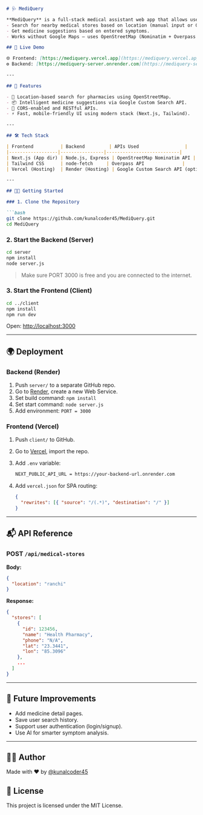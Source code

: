 ```markdown
# 🩺 MediQuery

**MediQuery** is a full-stack medical assistant web app that allows users to:
- Search for nearby medical stores based on location (manual input or GPS).
- Get medicine suggestions based on entered symptoms.
- Works without Google Maps — uses OpenStreetMap (Nominatim + Overpass API).

## 🔗 Live Demo

🌐 Frontend: [https://mediquery.vercel.app](https://mediquery.vercel.app)  
⚙️ Backend: [https://mediquery-server.onrender.com](https://mediquery-server.onrender.com)

---

## 🚀 Features

- 📍 Location-based search for pharmacies using OpenStreetMap.
- 📦 Intelligent medicine suggestions via Google Custom Search API.
- 🔐 CORS-enabled and RESTful APIs.
- ⚡ Fast, mobile-friendly UI using modern stack (Next.js, Tailwind).

---

## 🛠️ Tech Stack

| Frontend          | Backend         | APIs Used                 |
|------------------|----------------|---------------------------|
| Next.js (App dir) | Node.js, Express | OpenStreetMap Nominatim API |
| Tailwind CSS      | node-fetch     | Overpass API              |
| Vercel (Hosting)  | Render (Hosting) | Google Custom Search API (optional) |

---

## 🧑‍💻 Getting Started

### 1. Clone the Repository

```bash
git clone https://github.com/kunalcoder45/MediQuery.git
cd MediQuery
````

### 2. Start the Backend (Server)

```bash
cd server
npm install
node server.js
```

> Make sure PORT 3000 is free and you are connected to the internet.

### 3. Start the Frontend (Client)

```bash
cd ../client
npm install
npm run dev
```

Open: [http://localhost:3000](http://localhost:3000)

---

## 🌍 Deployment

### Backend (Render)

1. Push `server/` to a separate GitHub repo.
2. Go to [Render](https://render.com), create a new Web Service.
3. Set build command: `npm install`
4. Set start command: `node server.js`
5. Add environment: `PORT = 3000`

### Frontend (Vercel)

1. Push `client/` to GitHub.
2. Go to [Vercel](https://vercel.com), import the repo.
3. Add `.env` variable:

   ```bash
   NEXT_PUBLIC_API_URL = https://your-backend-url.onrender.com
   ```
4. Add `vercel.json` for SPA routing:

   ```json
   {
     "rewrites": [{ "source": "/(.*)", "destination": "/" }]
   }
   ```

---

## 📬 API Reference

### POST `/api/medical-stores`

**Body:**

```json
{
  "location": "ranchi"
}
```

**Response:**

```json
{
  "stores": [
    {
      "id": 123456,
      "name": "Health Pharmacy",
      "phone": "N/A",
      "lat": "23.3441",
      "lon": "85.3096"
    },
    ...
  ]
}
```

---

## 🧠 Future Improvements

* Add medicine detail pages.
* Save user search history.
* Support user authentication (login/signup).
* Use AI for smarter symptom analysis.

---

## 👨‍💻 Author

Made with ❤️ by [@kunalcoder45](https://github.com/kunalcoder45)

## 📄 License

This project is licensed under the MIT License.